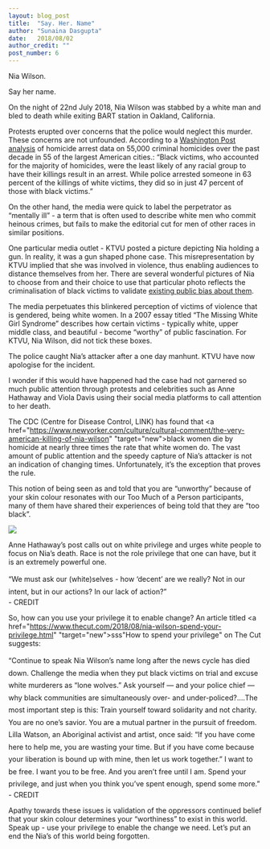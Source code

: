 ```yaml
---
layout: blog_post
title:  "Say. Her. Name"
author: "Sunaina Dasgupta"
date:   2018/08/02
author_credit: ""
post_number: 6
---
```


Nia Wilson. 

Say her name.

On the night of 22nd July 2018, Nia Wilson was stabbed by a white man and bled to death while exiting BART station in Oakland, California. 

Protests erupted over concerns that the police would neglect this murder. These concerns are not unfounded. According to a <a href="https://www.washingtonpost.com/graphics/2018/investigations/unsolved-homicide-database/?utm_term=.e86d1799521c" target="new">Washington Post analysis</a> of homicide arrest data on 55,000 criminal homicides over the past decade in 55 of the largest American cities.: “Black victims, who accounted for the majority of homicides, were the least likely of any racial group to have their killings result in an arrest. While police arrested someone in 63 percent of the killings of white victims, they did so in just 47 percent of those with black victims.” 

On the other hand, the media were quick to label the perpetrator as “mentally ill” - a term that is often used to describe white men who commit heinous crimes, but fails to make the editorial cut for men of other races in similar positions. 

One particular media outlet - KTVU posted a picture depicting Nia holding a gun. In reality, it was a gun shaped phone case. This misrepresentation by KTVU implied that she was involved in violence, thus enabling audiences to distance themselves from her. There are several wonderful pictures of Nia to choose from and their choice to use that particular photo reflects the criminalisation of black victims to validate <a href="http://www.apa.org/news/press/releases/2017/03/black-men-threatening.aspx" target="new">existing public bias about them</a>.

The media perpetuates this blinkered perception of victims of violence that is gendered, being white women. In a 2007 essay titled “The Missing White Girl Syndrome” describes how certain victims - typically white, upper middle class, and beautiful - become “worthy” of public fascination. For KTVU, Nia Wilson, did not tick these boxes. 

The police caught Nia’s attacker after a one day manhunt. KTVU have now apologise for the incident.

I wonder if this would have happened had the case had not garnered so much public attention through protests and celebrities such as Anne Hathaway and Viola Davis using their social media platforms to call attention to her death. 

The CDC (Centre for Disease Control, LINK) has found that <a href="https://www.newyorker.com/culture/cultural-comment/the-very-american-killing-of-nia-wilson" "target="new">black women die by homicide at nearly three times the rate that white women do</a>. The vast amount of public attention and the speedy capture of Nia’s attacker is not an indication of changing times. Unfortunately, it’s the exception that proves the rule.

This notion of being seen as and told that you are “unworthy” because of your skin colour resonates with our Too Much of a Person participants, many of them have shared their experiences of being told that they are “too black”.

<div class="container-fullwidth center">
	<a><img class="img-fluid blog_body_img" src="{{site.baseurl}}assets/images/blog/6-2.png" /></a>
</div>

Anne Hathaway’s post calls out on white privilege and urges white people to focus on Nia’s death. Race is not the role privilege that one can have, but it is an extremely powerful one. 

<div class="blog_body" style="line-height:1.75em;">
	“We must ask our (white)selves - how ‘decent’ are we really? Not in our intent, but in our actions? In our lack of action?”
</div>
<div class="right" style="">
	-  CREDIT
</div>


So, how can you use your privilege it to enable change? An article titled <a href="https://www.thecut.com/2018/08/nia-wilson-spend-your-privilege.html" "target="new">sss"How to spend your privilege"</a> on The Cut suggests:

<div class="blog_body" style="line-height:1.75em;">
	“Continue to speak Nia Wilson’s name long after the news cycle has died down. Challenge the media when they put black victims on trial and excuse white murderers as “lone wolves.” Ask yourself — and your police chief — why black communities are simultaneously over- and under-policed?....The most important step is this: Train yourself toward solidarity and not charity. You are no one’s savior. You are a mutual partner in the pursuit of freedom. Lilla Watson, an Aboriginal activist and artist, once said: “If you have come here to help me, you are wasting your time. But if you have come because your liberation is bound up with mine, then let us work together.” I want to be free. I want you to be free. And you aren’t free until I am. Spend your privilege, and just when you think you’ve spent enough, spend some more.”
</div>
<div class="right" style="">
	-  CREDIT
</div>

Apathy towards these issues is validation of the oppressors continued belief that your skin colour determines your “worthiness” to exist in this world. Speak up - use your privilege to enable the change we need. Let’s put an end the Nia’s of this world being forgotten.
